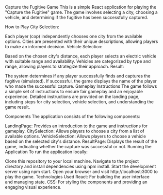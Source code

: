 Capture the Fugitive Game
This is a simple React application for playing the "Capture the Fugitive" game. The game involves selecting a city, choosing a vehicle, and determining if the fugitive has been successfully captured.

How to Play
City Selection:

Each player (cop) independently chooses one city from the available options.
Cities are presented with their unique descriptions, allowing players to make an informed decision.
Vehicle Selection:

Based on the chosen city's distance, each player selects an electric vehicle with suitable range and availability.
Vehicles are categorized by type and range, allowing players to strategize their approach.
Result:

The system determines if any player successfully finds and captures the fugitive (simulated).
If successful, the game displays the name of the player who made the successful capture.
Gameplay Instructions
The game follows a simple set of instructions to ensure fair gameplay and an enjoyable experience. Detailed instructions are provided on the landing page, including steps for city selection, vehicle selection, and understanding the game result.

Components
The application consists of the following components:

LandingPage: Provides an introduction to the game and instructions for gameplay.
CitySelection: Allows players to choose a city from a list of available options.
VehicleSelection: Allows players to choose a vehicle based on the selected city's distance.
ResultPage: Displays the result of the game, indicating whether the capture was successful or not.
Running the Application
To run the application locally:

Clone this repository to your local machine.
Navigate to the project directory and install dependencies using npm install.
Start the development server using npm start.
Open your browser and visit http://localhost:3000 to play the game.
Technologies Used
React: For building the user interface and managing state.
CSS: For styling the components and providing an engaging visual experience.
